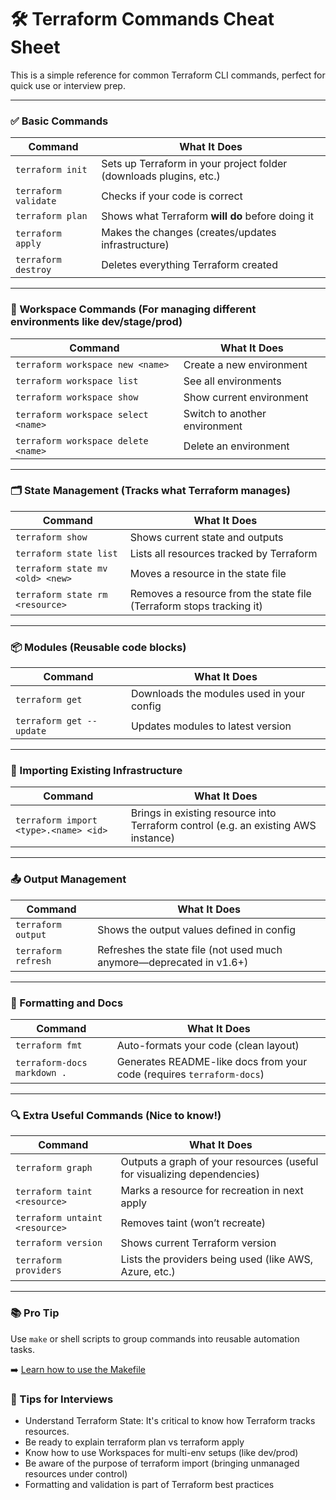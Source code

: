 # 🛠️ Terraform Commands Cheat Sheet

This is a simple reference for common Terraform CLI commands, perfect for quick use or interview prep.

---

### ✅ Basic Commands

| Command              | What It Does                                                       |
| -------------------- | ------------------------------------------------------------------ |
| `terraform init`     | Sets up Terraform in your project folder (downloads plugins, etc.) |
| `terraform validate` | Checks if your code is correct                                     |
| `terraform plan`     | Shows what Terraform **will do** before doing it                   |
| `terraform apply`    | Makes the changes (creates/updates infrastructure)                 |
| `terraform destroy`  | Deletes everything Terraform created                               |


---

### 🧠 Workspace Commands (For managing different environments like dev/stage/prod)

| Command                             | What It Does                  |
| ----------------------------------- | ----------------------------- |
| `terraform workspace new <name>`    | Create a new environment      |
| `terraform workspace list`          | See all environments          |
| `terraform workspace show`          | Show current environment      |
| `terraform workspace select <name>` | Switch to another environment |
| `terraform workspace delete <name>` | Delete an environment         |


---

### 🗂️ State Management (Tracks what Terraform manages)

| Command                          | What It Does                                                         |
| -------------------------------- | -------------------------------------------------------------------- |
| `terraform show`                 | Shows current state and outputs                                      |
| `terraform state list`           | Lists all resources tracked by Terraform                             |
| `terraform state mv <old> <new>` | Moves a resource in the state file                                   |
| `terraform state rm <resource>`  | Removes a resource from the state file (Terraform stops tracking it) |


---

### 📦 Modules (Reusable code blocks)

| Command                  | What It Does                              |
| ------------------------ | ----------------------------------------- |
| `terraform get`          | Downloads the modules used in your config |
| `terraform get --update` | Updates modules to latest version         |


---

### 🔁 Importing Existing Infrastructure

| Command                               | What It Does                                                                       |
| ------------------------------------- | ---------------------------------------------------------------------------------- |
| `terraform import <type>.<name> <id>` | Brings in existing resource into Terraform control (e.g. an existing AWS instance) |


---

### 📤 Output Management

| Command             | What It Does                                                         |
| ------------------- | -------------------------------------------------------------------- |
| `terraform output`  | Shows the output values defined in config                            |
| `terraform refresh` | Refreshes the state file (not used much anymore—deprecated in v1.6+) |


---

### 🎨 Formatting and Docs

| Command                     | What It Does                                                          |
| --------------------------- | --------------------------------------------------------------------- |
| `terraform fmt`             | Auto-formats your code (clean layout)                                 |
| `terraform-docs markdown .` | Generates README-like docs from your code (requires `terraform-docs`) |


---

### 🔍 Extra Useful Commands (Nice to know!)

| Command                        | What It Does                                                            |
| ------------------------------ | ----------------------------------------------------------------------- |
| `terraform graph`              | Outputs a graph of your resources (useful for visualizing dependencies) |
| `terraform taint <resource>`   | Marks a resource for recreation in next apply                           |
| `terraform untaint <resource>` | Removes taint (won’t recreate)                                          |
| `terraform version`            | Shows current Terraform version                                         |
| `terraform providers`          | Lists the providers being used (like AWS, Azure, etc.)                  |


---

### 📚 Pro Tip

Use `make` or shell scripts to group commands into reusable automation tasks.  

➡️ [Learn how to use the Makefile](./terraform/README.md)



### 🧠 Tips for Interviews

- Understand Terraform State: It's critical to know how Terraform tracks resources.
- Be ready to explain terraform plan vs terraform apply
- Know how to use Workspaces for multi-env setups (like dev/prod)
- Be aware of the purpose of terraform import (bringing unmanaged resources under control)
- Formatting and validation is part of Terraform best practices